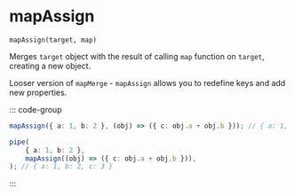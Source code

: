 # mapAssign

`mapAssign(target, map)`

Merges `target` object with the result of calling `map` function on `target`, creating a new object.

Looser version of `mapMerge` - `mapAssign` allows you to redefine keys and add new properties.

::: code-group

```ts [data-first]
mapAssign({ a: 1, b: 2 }, (obj) => ({ c: obj.a + obj.b })); // { a: 1, b: 2, c: 3 }
```

```ts [data-last]
pipe(
    { a: 1, b: 2 },
    mapAssign((obj) => ({ c: obj.a + obj.b })),
); // { a: 1, b: 2, c: 3 }
```

:::
